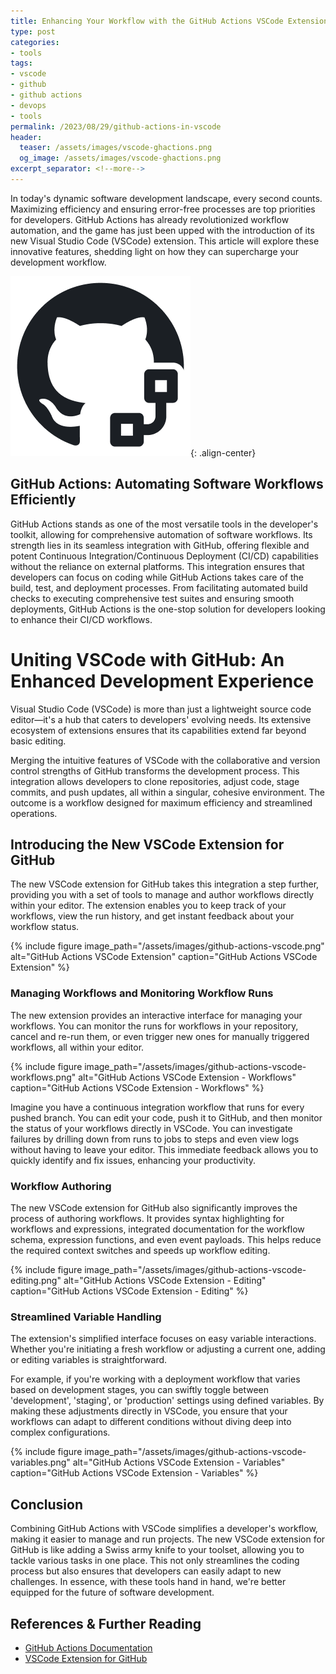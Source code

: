```yaml
---
title: Enhancing Your Workflow with the GitHub Actions VSCode Extension
type: post
categories:
- tools
tags:
- vscode
- github
- github actions
- devops
- tools
permalink: /2023/08/29/github-actions-in-vscode
header:
  teaser: /assets/images/vscode-ghactions.png
  og_image: /assets/images/vscode-ghactions.png
excerpt_separator: <!--more-->
---
```


In today's dynamic software development landscape, every second counts. Maximizing efficiency and ensuring error-free processes are top priorities for developers. GitHub Actions has already revolutionized workflow automation, and the game has just been upped with the introduction of its new Visual Studio Code (VSCode) extension. This article will explore these innovative features, shedding light on how they can supercharge your development workflow.

![GitHub Actions VSCode Extension](/assets/images/vscode-ghactions.png){: .align-center}

## GitHub Actions: Automating Software Workflows Efficiently

GitHub Actions stands as one of the most versatile tools in the developer's toolkit, allowing for comprehensive automation of software workflows. Its strength lies in its seamless integration with GitHub, offering flexible and potent Continuous Integration/Continuous Deployment (CI/CD) capabilities without the reliance on external platforms. This integration ensures that developers can focus on coding while GitHub Actions takes care of the build, test, and deployment processes. From facilitating automated build checks to executing comprehensive test suites and ensuring smooth deployments, GitHub Actions is the one-stop solution for developers looking to enhance their CI/CD workflows.

# Uniting VSCode with GitHub: An Enhanced Development Experience

Visual Studio Code (VSCode) is more than just a lightweight source code editor—it's a hub that caters to developers' evolving needs. Its extensive ecosystem of extensions ensures that its capabilities extend far beyond basic editing.

Merging the intuitive features of VSCode with the collaborative and version control strengths of GitHub transforms the development process. This integration allows developers to clone repositories, adjust code, stage commits, and push updates, all within a singular, cohesive environment. The outcome is a workflow designed for maximum efficiency and streamlined operations.

## Introducing the New VSCode Extension for GitHub

The new VSCode extension for GitHub takes this integration a step further, providing you with a set of tools to manage and author workflows directly within your editor. The extension enables you to keep track of your workflows, view the run history, and get instant feedback about your workflow status.

{% include figure image_path="/assets/images/github-actions-vscode.png" alt="GitHub Actions VSCode Extension" caption="GitHub Actions VSCode Extension" %}

### Managing Workflows and Monitoring Workflow Runs

The new extension provides an interactive interface for managing your workflows. You can monitor the runs for workflows in your repository, cancel and re-run them, or even trigger new ones for manually triggered workflows, all within your editor.

{% include figure image_path="/assets/images/github-actions-vscode-workflows.png" alt="GitHub Actions VSCode Extension - Workflows" caption="GitHub Actions VSCode Extension - Workflows" %}

Imagine you have a continuous integration workflow that runs for every pushed branch. You can edit your code, push it to GitHub, and then monitor the status of your workflows directly in VSCode. You can investigate failures by drilling down from runs to jobs to steps and even view logs without having to leave your editor. This immediate feedback allows you to quickly identify and fix issues, enhancing your productivity.

### Workflow Authoring

The new VSCode extension for GitHub also significantly improves the process of authoring workflows. It provides syntax highlighting for workflows and expressions, integrated documentation for the workflow schema, expression functions, and even event payloads. This helps reduce the required context switches and speeds up workflow editing.

{% include figure image_path="/assets/images/github-actions-vscode-editing.png" alt="GitHub Actions VSCode Extension - Editing" caption="GitHub Actions VSCode Extension - Editing" %}

### Streamlined Variable Handling

The extension's simplified interface focuses on easy variable interactions. Whether you're initiating a fresh workflow or adjusting a current one, adding or editing variables is straightforward.

For example, if you're working with a deployment workflow that varies based on development stages, you can swiftly toggle between 'development', 'staging', or 'production' settings using defined variables. By making these adjustments directly in VSCode, you ensure that your workflows can adapt to different conditions without diving deep into complex configurations.

{% include figure image_path="/assets/images/github-actions-vscode-variables.png" alt="GitHub Actions VSCode Extension - Variables" caption="GitHub Actions VSCode Extension - Variables" %}

## Conclusion

Combining GitHub Actions with VSCode simplifies a developer's workflow, making it easier to manage and run projects. The new VSCode extension for GitHub is like adding a Swiss army knife to your toolset, allowing you to tackle various tasks in one place. This not only streamlines the coding process but also ensures that developers can easily adapt to new challenges. In essence, with these tools hand in hand, we're better equipped for the future of software development.

## References & Further Reading

- [GitHub Actions Documentation](https://docs.github.com/en/actions)
- [VSCode Extension for GitHub](https://marketplace.visualstudio.com/items?itemName=github.vscode-github-actions)
